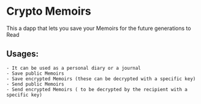 # Crypto Memoirs
This a dapp that lets you save your Memoirs for the future generations to Read

## Usages:

    - It can be used as a personal diary or a journal
    - Save public Memoirs
    - Save encrypted Memoirs (these can be decrypted with a specific key)
    - Send public Memoirs
    - Send encrypted Memoirs ( to be decrypted by the recipient with a specific key)

